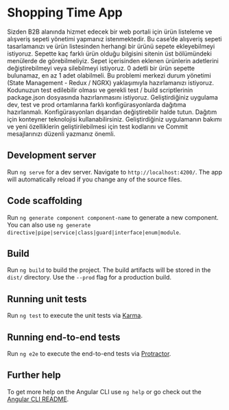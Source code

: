 # Shopping Time App

Sizden B2B alanında hizmet edecek bir web portali için ürün listeleme ve alışveriş sepeti yönetimi yapmanız istenmektedir. Bu case’de alışveriş sepeti tasarlamanızı ve ürün listesinden herhangi bir ürünü sepete ekleyebilmeyi istiyoruz. Sepette kaç farklı ürün olduğu bilgisini sitenin üst bölümündeki menülerde de görebilmeliyiz. Sepet içerisinden eklenen ürünlerin adetlerini değiştirebilmeyi veya silebilmeyi istiyoruz. 0 adetli bir ürün sepette bulunamaz, en az 1 adet olabilmeli. Bu problemi merkezi durum yönetimi (State Management - Redux / NGRX) yaklaşımıyla hazırlamanızı istiyoruz. Kodunuzun test edilebilir olması ve gerekli test / build scriptlerinin package.json dosyasında hazırlanmasını istiyoruz. Geliştirdiğiniz uygulama dev, test ve prod ortamlarına farklı konfigürasyonlarda dağıtıma hazırlanmalı. Konfigürasyonları dışarıdan değiştirebilir halde tutun. Dağıtım için konteyner teknolojisi kullanabilirsiniz. Geliştirdiğiniz uygulamanın bakımı ve yeni özelliklerin geliştirilebilmesi için test kodlarını ve Commit mesajlarınızı düzenli yazmanız önemli.

## Development server

Run `ng serve` for a dev server. Navigate to `http://localhost:4200/`. The app will automatically reload if you change any of the source files.

## Code scaffolding

Run `ng generate component component-name` to generate a new component. You can also use `ng generate directive|pipe|service|class|guard|interface|enum|module`.

## Build

Run `ng build` to build the project. The build artifacts will be stored in the `dist/` directory. Use the `--prod` flag for a production build.

## Running unit tests

Run `ng test` to execute the unit tests via [Karma](https://karma-runner.github.io).

## Running end-to-end tests

Run `ng e2e` to execute the end-to-end tests via [Protractor](http://www.protractortest.org/).

## Further help

To get more help on the Angular CLI use `ng help` or go check out the [Angular CLI README](https://github.com/angular/angular-cli/blob/master/README.md).
